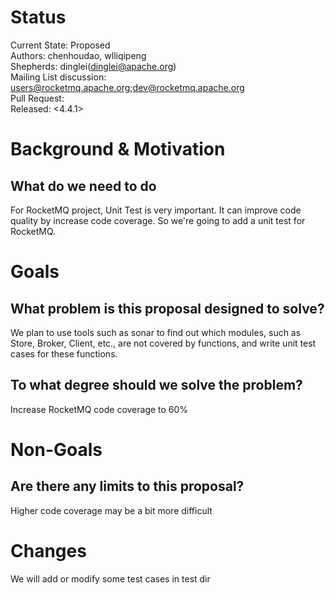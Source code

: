 # Status
Current State: Proposed  
Authors: chenhoudao, wlliqipeng  
Shepherds: dinglei(dinglei@apache.org)  
Mailing List discussion: users@rocketmq.apache.org;dev@rocketmq.apache.org  
Pull Request:<NULL>  
Released: <4.4.1>

# Background & Motivation
## What do we need to do
For RocketMQ project, Unit Test is very important. It can improve code quality by increase code coverage. So we're going to add a unit test for RocketMQ.

# Goals
## What problem is this proposal designed to solve?
We plan to use tools such as sonar to find out which modules, such as Store, Broker, Client, etc., are not covered by functions, and write unit test cases for these functions.

## To what degree should we solve the problem?
Increase RocketMQ  code coverage to 60%

# Non-Goals
## Are there any limits to this proposal?
Higher code coverage may be a bit more difficult

# Changes
We will add or modify some  test cases in test dir
